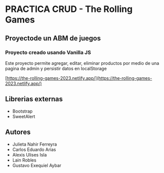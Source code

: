 # PRACTICA CRUD - The Rolling Games
## Proyectode un ABM de juegos
### Proyecto creado usando Vanilla JS

Este proyecto permite agregar, editar, eliminar productos por medio de una pagina de admin y persistir datos en localStorage

[https://the-rolling-games-2023.netlify.app/](https://the-rolling-games-2023.netlify.app/)

## Librerias externas
- Bootstrap
- SweetAlert

## Autores
- Julieta Nahir Ferreyra
- Carlos Eduardo Arias
- Alexis Ulises Isla
- Lain Robles
- Gustavo Exequiel Aybar
